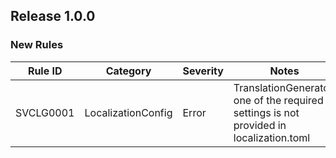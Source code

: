 ## Release 1.0.0

### New Rules

Rule ID | Category | Severity | Notes
--------|----------|----------|--------------------
SVCLG0001 | LocalizationConfig | Error | TranslationGenerator, one of the required settings is not provided in localization.toml
